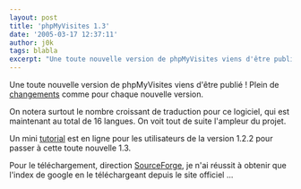 ```yaml
---
layout: post
title: 'phpMyVisites 1.3'
date: '2005-03-17 12:37:11'
author: j0k
tags: blabla
excerpt: "Une toute nouvelle version de phpMyVisites viens d'être publié !   Plein de [changements](http://www.phpmyvisites.net/fichiers/changelog) comme pour chaque nouvelle version.  \n  \nOn notera surtout le nombre croissant de traduction pour ce logiciel, qui est maintenant au total de 16 langues. On voit tout de suite l'ampleur du projet.  \n  \n   …"
---
```


Une toute nouvelle version de phpMyVisites viens d'être publié !   Plein de [changements](http://www.phpmyvisites.net/fichiers/changelog) comme pour chaque nouvelle version.

On notera surtout le nombre croissant de traduction pour ce logiciel, qui est maintenant au total de 16 langues. On voit tout de suite l'ampleur du projet.

Un mini [tutorial](http://www.phpmyvisites.net/index.php?part=docs&t=2-4-4-0) est en ligne pour les utilisateurs de la version 1.2.2 pour passer à cette toute nouvelle 1.3.

Pour le téléchargement, direction [SourceForge](http://sourceforge.net/project/showfiles.php?group_id=57836&package_id=53509&release_id=313273), je n'ai réussit à obtenir que l'index de google en le téléchargeant depuis le site officiel ...

